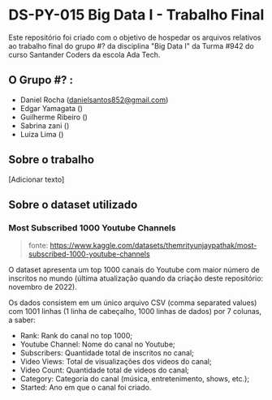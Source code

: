 # DS-PY-015 Big Data I - Trabalho Final

Este repositório foi criado com o objetivo de hospedar os arquivos relativos ao trabalho final do grupo #? da disciplina "Big Data I" da Turma #942 do curso Santander Coders da escola Ada Tech.

## O Grupo #? :
- Daniel Rocha (danielsantos852@gmail.com)
- Edgar Yamagata ()
- Guilherme Ribeiro ()
- Sabrina zani ()
- Luiza Lima ()

## Sobre o trabalho
[Adicionar texto]

## Sobre o dataset utilizado

### Most Subscribed 1000 Youtube Channels

> fonte: https://www.kaggle.com/datasets/themrityunjaypathak/most-subscribed-1000-youtube-channels

O dataset apresenta um top 1000 canais do Youtube com maior número de inscritos no mundo (última atualização quando da criação deste repositório: novembro de 2022).

Os dados consistem em um único arquivo CSV (comma separated values) com 1001 linhas (1 linha de cabeçalho, 1000 linhas de dados) por 7 colunas, a saber:

- Rank: Rank do canal no top 1000;
- Youtube Channel: Nome do canal no Youtube;
- Subscribers: Quantidade total de inscritos no canal;
- Video Views: Total de visualizações dos videos do canal;
- Video Count: Quantidade total de videos do canal;
- Category: Categoria do canal (música, entretenimento, shows, etc.);
- Started: Ano em que o canal foi criado.